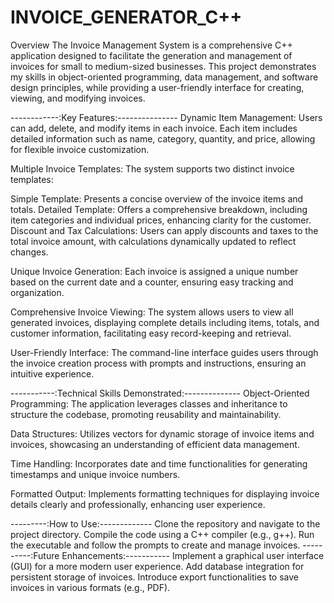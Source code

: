 # INVOICE_GENERATOR_C++
Overview
The Invoice Management System is a comprehensive C++ application designed to facilitate the generation and management of invoices for small to medium-sized businesses. This project demonstrates my skills in object-oriented programming, data management, and software design principles, while providing a user-friendly interface for creating, viewing, and modifying invoices.

------------:Key Features:---------------
Dynamic Item Management: Users can add, delete, and modify items in each invoice. Each item includes detailed information such as name, category, quantity, and price, allowing for flexible invoice customization.

Multiple Invoice Templates: The system supports two distinct invoice templates:

Simple Template: Presents a concise overview of the invoice items and totals.
Detailed Template: Offers a comprehensive breakdown, including item categories and individual prices, enhancing clarity for the customer.
Discount and Tax Calculations: Users can apply discounts and taxes to the total invoice amount, with calculations dynamically updated to reflect changes.

Unique Invoice Generation: Each invoice is assigned a unique number based on the current date and a counter, ensuring easy tracking and organization.

Comprehensive Invoice Viewing: The system allows users to view all generated invoices, displaying complete details including items, totals, and customer information, facilitating easy record-keeping and retrieval.

User-Friendly Interface: The command-line interface guides users through the invoice creation process with prompts and instructions, ensuring an intuitive experience.

-----------:Technical Skills Demonstrated:--------------
Object-Oriented Programming: The application leverages classes and inheritance to structure the codebase, promoting reusability and maintainability.

Data Structures: Utilizes vectors for dynamic storage of invoice items and invoices, showcasing an understanding of efficient data management.

Time Handling: Incorporates date and time functionalities for generating timestamps and unique invoice numbers.

Formatted Output: Implements formatting techniques for displaying invoice details clearly and professionally, enhancing user experience.

---------:How to Use:-------------
Clone the repository and navigate to the project directory.
Compile the code using a C++ compiler (e.g., g++).
Run the executable and follow the prompts to create and manage invoices.
----------:Future Enhancements:-----------
Implement a graphical user interface (GUI) for a more modern user experience.
Add database integration for persistent storage of invoices.
Introduce export functionalities to save invoices in various formats (e.g., PDF).

